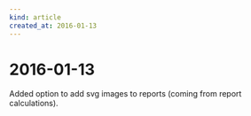 ```yaml
---
kind: article
created_at: 2016-01-13
---
```


# 2016-01-13
Added option to add svg images to reports (coming from report calculations).

